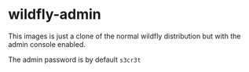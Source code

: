 # wildfly-admin

This images is just a clone of the normal wildfly distribution but with the admin console enabled.

The admin password is by default `s3cr3t`
